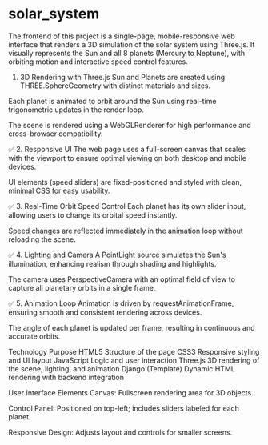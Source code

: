 # solar_system

The frontend of this project is a single-page, mobile-responsive web interface that renders a 3D simulation of the solar system using Three.js. It visually represents the Sun and all 8 planets (Mercury to Neptune), with orbiting motion and interactive speed control features.

1. 3D Rendering with Three.js
Sun and Planets are created using THREE.SphereGeometry with distinct materials and sizes.

Each planet is animated to orbit around the Sun using real-time trigonometric updates in the render loop.

The scene is rendered using a WebGLRenderer for high performance and cross-browser compatibility.

✅ 2. Responsive UI
The web page uses a full-screen canvas that scales with the viewport to ensure optimal viewing on both desktop and mobile devices.

UI elements (speed sliders) are fixed-positioned and styled with clean, minimal CSS for easy usability.

✅ 3. Real-Time Orbit Speed Control
Each planet has its own slider input, allowing users to change its orbital speed instantly.

Speed changes are reflected immediately in the animation loop without reloading the scene.

✅ 4. Lighting and Camera
A PointLight source simulates the Sun's illumination, enhancing realism through shading and highlights.

The camera uses PerspectiveCamera with an optimal field of view to capture all planetary orbits in a single frame.

✅ 5. Animation Loop
Animation is driven by requestAnimationFrame, ensuring smooth and consistent rendering across devices.

The angle of each planet is updated per frame, resulting in continuous and accurate orbits.


Technology	Purpose
HTML5	Structure of the page
CSS3	Responsive styling and UI layout
JavaScript	Logic and user interaction
Three.js	3D rendering of the scene, lighting, and animation
Django (Template)	Dynamic HTML rendering with backend integration


User Interface Elements
Canvas: Fullscreen rendering area for 3D objects.

Control Panel: Positioned on top-left; includes sliders labeled for each planet.

Responsive Design: Adjusts layout and controls for smaller screens.

